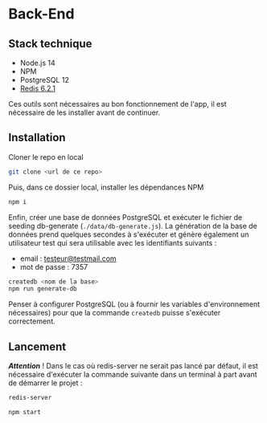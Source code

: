 # Back-End

## Stack technique

- Node.js 14
- NPM
- PostgreSQL 12
- [Redis 6.2.1](https://redis.io/download)

Ces outils sont nécessaires au bon fonctionnement de l'app, il est nécessaire de les installer avant de continuer.

## Installation

Cloner le repo en local

```bash
git clone <url de ce repo>
```

Puis, dans ce dossier local, installer les dépendances NPM

```bash
npm i
```

Enfin, créer une base de données PostgreSQL et exécuter le fichier de seeding db-generate (`./data/db-generate.js`).
La génération de la base de données prend quelques secondes à s'exécuter et génère également un utilisateur test qui sera utilisable avec les identifiants suivants :

- email : testeur@testmail.com
- mot de passe : 7357

```bash
createdb <nom de la base>
npm run generate-db
```

Penser à configurer PostgreSQL (ou à fournir les variables d'environnement nécessaires) pour que la commande `createdb` puisse s'exécuter correctement.

## Lancement

_**Attention**_ ! Dans le cas où redis-server ne serait pas lancé par défaut, il est nécessaire d'exécuter la commande suivante dans un terminal à part avant de démarrer le projet :

```bash
redis-server
```

```bash
npm start
```
